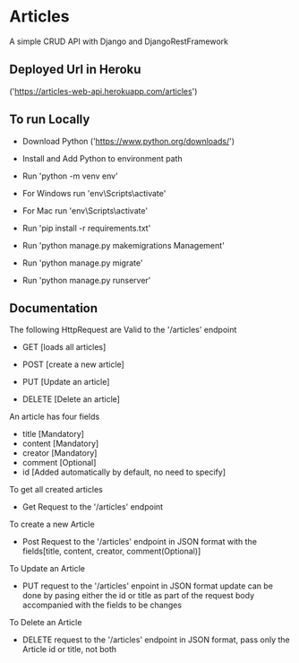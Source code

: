 # Articles

A simple CRUD API with Django and DjangoRestFramework

## Deployed Url in Heroku

('https://articles-web-api.herokuapp.com/articles')

## To run Locally

- Download Python ('https://www.python.org/downloads/')

- Install and Add Python to environment path

- Run 'python -m venv env'

- For Windows run 'env\Scripts\activate'

- For Mac run 'env\Scripts\activate'

- Run 'pip install -r requirements.txt'

- Run 'python manage.py makemigrations Management'

- Run 'python manage.py migrate'

- Run 'python manage.py runserver'

## Documentation

The following HttpRequest are Valid to the '/articles' endpoint

- GET [loads all articles]

- POST [create a new article]

- PUT [Update an article]

- DELETE [Delete an article]

An article has four fields

- title [Mandatory]
- content [Mandatory]
- creator [Mandatory]
- comment [Optional]
- id [Added automatically by default, no need to specify]

To get all created articles

- Get Request to the '/articles' endpoint

To create a new Article

- Post Request to the '/articles' endpoint in JSON format with the fields[title, content, creator, comment(Optional)]

To Update an Article

- PUT request to the '/articles' enpoint in JSON format update can be done by pasing either the id or title as part of the request body accompanied with the fields to be changes

To Delete an Article

- DELETE request to the '/articles' endpoint in JSON format, pass only the Article id or title, not both
